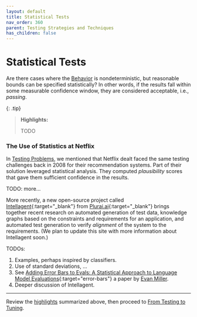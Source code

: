 ```yaml
---
layout: default
title: Statistical Tests
nav_order: 360
parent: Testing Strategies and Techniques
has_children: false
---
```


# Statistical Tests

Are there cases where the [Behavior]({{site.glossaryurl}}/#behavior) is nondeterministic, but reasonable bounds can be specified statistically? In other words, if the results fall within some measurable confidence window, they are considered acceptable, i.e., _passing_. 

<a id="highlights"></a>

{: .tip}
> **Highlights:**
>
> TODO

### The Use of Statistics at Netflix
 
In [Testing Problems]({{site.baseurl}}/testing-problems/#this-is-not-a-new-problem), we mentioned that Netflix dealt faced the same testing challenges back in 2008 for their recommendation systems. Part of their solution leveraged statistical analysis. They computed _plausibility_ scores that gave them sufficient confidence in the results.

TODO: more...

More recently, a new open-source project called [Intellagent](https://github.com/plurai-ai/intellagent){:target="_blank"} from [Plurai.ai](https://plurai.ai){:target="_blank"} brings together recent research on automated generation of test data, knowledge graphs based on the constraints and requirements for an application, and automated test generation to verify _alignment_ of the system to the requirements. (We plan to update this site with more information about Intellagent soon.)

TODOs:

1. Examples, perhaps inspired by classifiers.
2. Use of standard deviations, ...
3. See [Adding Error Bars to Evals: A Statistical Approach to Language Model Evaluations](https://arxiv.org/abs/2411.00640){:target="error-bars"} a paper by [Evan Miller]({{site.baseurl}}/references/#evan-miller).
4. Deeper discussion of Intellagent.


---

Review the [highlights](#highlights) summarized above, then proceed to [From Testing to Tuning]({{site.baseurl}}/testing-strategies/from-testing-to-tuning/).
